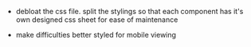 
- debloat the css file. split the stylings so that each component has it's own designed css sheet for ease of maintenance

- make difficulties better styled for mobile viewing
